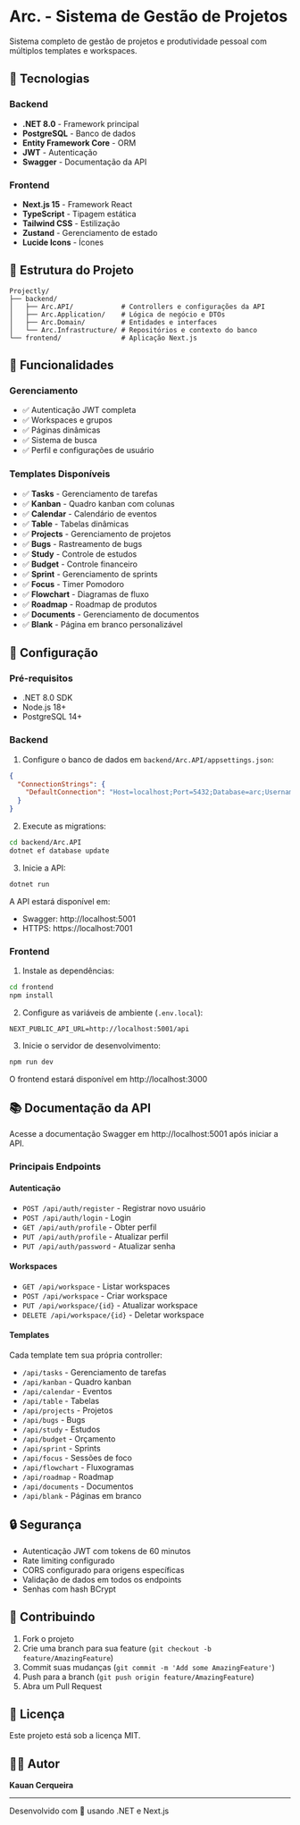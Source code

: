 # Arc. - Sistema de Gestão de Projetos

Sistema completo de gestão de projetos e produtividade pessoal com múltiplos templates e workspaces.

## 🚀 Tecnologias

### Backend
- **.NET 8.0** - Framework principal
- **PostgreSQL** - Banco de dados
- **Entity Framework Core** - ORM
- **JWT** - Autenticação
- **Swagger** - Documentação da API

### Frontend
- **Next.js 15** - Framework React
- **TypeScript** - Tipagem estática
- **Tailwind CSS** - Estilização
- **Zustand** - Gerenciamento de estado
- **Lucide Icons** - Ícones

## 📁 Estrutura do Projeto

```
Projectly/
├── backend/
│   ├── Arc.API/            # Controllers e configurações da API
│   ├── Arc.Application/    # Lógica de negócio e DTOs
│   ├── Arc.Domain/         # Entidades e interfaces
│   └── Arc.Infrastructure/ # Repositórios e contexto do banco
└── frontend/               # Aplicação Next.js
```

## 🎯 Funcionalidades

### Gerenciamento
- ✅ Autenticação JWT completa
- ✅ Workspaces e grupos
- ✅ Páginas dinâmicas
- ✅ Sistema de busca
- ✅ Perfil e configurações de usuário

### Templates Disponíveis
- ✅ **Tasks** - Gerenciamento de tarefas
- ✅ **Kanban** - Quadro kanban com colunas
- ✅ **Calendar** - Calendário de eventos
- ✅ **Table** - Tabelas dinâmicas
- ✅ **Projects** - Gerenciamento de projetos
- ✅ **Bugs** - Rastreamento de bugs
- ✅ **Study** - Controle de estudos
- ✅ **Budget** - Controle financeiro
- ✅ **Sprint** - Gerenciamento de sprints
- ✅ **Focus** - Timer Pomodoro
- ✅ **Flowchart** - Diagramas de fluxo
- ✅ **Roadmap** - Roadmap de produtos
- ✅ **Documents** - Gerenciamento de documentos
- ✅ **Blank** - Página em branco personalizável

## 🔧 Configuração

### Pré-requisitos
- .NET 8.0 SDK
- Node.js 18+
- PostgreSQL 14+

### Backend

1. Configure o banco de dados em `backend/Arc.API/appsettings.json`:
```json
{
  "ConnectionStrings": {
    "DefaultConnection": "Host=localhost;Port=5432;Database=arc;Username=postgres;Password=sua_senha"
  }
}
```

2. Execute as migrations:
```bash
cd backend/Arc.API
dotnet ef database update
```

3. Inicie a API:
```bash
dotnet run
```

A API estará disponível em:
- Swagger: http://localhost:5001
- HTTPS: https://localhost:7001

### Frontend

1. Instale as dependências:
```bash
cd frontend
npm install
```

2. Configure as variáveis de ambiente (`.env.local`):
```env
NEXT_PUBLIC_API_URL=http://localhost:5001/api
```

3. Inicie o servidor de desenvolvimento:
```bash
npm run dev
```

O frontend estará disponível em http://localhost:3000

## 📚 Documentação da API

Acesse a documentação Swagger em http://localhost:5001 após iniciar a API.

### Principais Endpoints

#### Autenticação
- `POST /api/auth/register` - Registrar novo usuário
- `POST /api/auth/login` - Login
- `GET /api/auth/profile` - Obter perfil
- `PUT /api/auth/profile` - Atualizar perfil
- `PUT /api/auth/password` - Atualizar senha

#### Workspaces
- `GET /api/workspace` - Listar workspaces
- `POST /api/workspace` - Criar workspace
- `PUT /api/workspace/{id}` - Atualizar workspace
- `DELETE /api/workspace/{id}` - Deletar workspace

#### Templates
Cada template tem sua própria controller:
- `/api/tasks` - Gerenciamento de tarefas
- `/api/kanban` - Quadro kanban
- `/api/calendar` - Eventos
- `/api/table` - Tabelas
- `/api/projects` - Projetos
- `/api/bugs` - Bugs
- `/api/study` - Estudos
- `/api/budget` - Orçamento
- `/api/sprint` - Sprints
- `/api/focus` - Sessões de foco
- `/api/flowchart` - Fluxogramas
- `/api/roadmap` - Roadmap
- `/api/documents` - Documentos
- `/api/blank` - Páginas em branco

## 🔒 Segurança

- Autenticação JWT com tokens de 60 minutos
- Rate limiting configurado
- CORS configurado para origens específicas
- Validação de dados em todos os endpoints
- Senhas com hash BCrypt

## 🤝 Contribuindo

1. Fork o projeto
2. Crie uma branch para sua feature (`git checkout -b feature/AmazingFeature`)
3. Commit suas mudanças (`git commit -m 'Add some AmazingFeature'`)
4. Push para a branch (`git push origin feature/AmazingFeature`)
5. Abra um Pull Request

## 📝 Licença

Este projeto está sob a licença MIT.

## 👨‍💻 Autor

**Kauan Cerqueira**

---

Desenvolvido com 💙 usando .NET e Next.js
